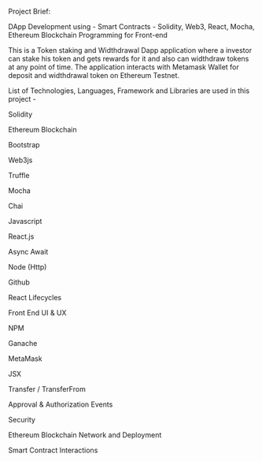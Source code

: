 Project Brief:

DApp Development using - Smart Contracts - Solidity, Web3, React, Mocha, Ethereum Blockchain Programming for Front-end

This is a Token staking and Widthdrawal Dapp application where a investor can stake his token and gets rewards for it and also can widthdraw tokens at any point of time. The application interacts with Metamask Wallet for deposit and widthdrawal token on Ethereum Testnet. 

List of Technologies, Languages, Framework and Libraries are used in this project - 

Solidity

Ethereum Blockchain

Bootstrap

Web3js

Truffle

Mocha

Chai

Javascript

React.js

Async Await

Node (Http)

Github

React Lifecycles

Front End UI & UX

NPM

Ganache

MetaMask

JSX

Transfer / TransferFrom

Approval & Authorization Events

Security

Ethereum Blockchain Network and Deployment

Smart Contract Interactions
